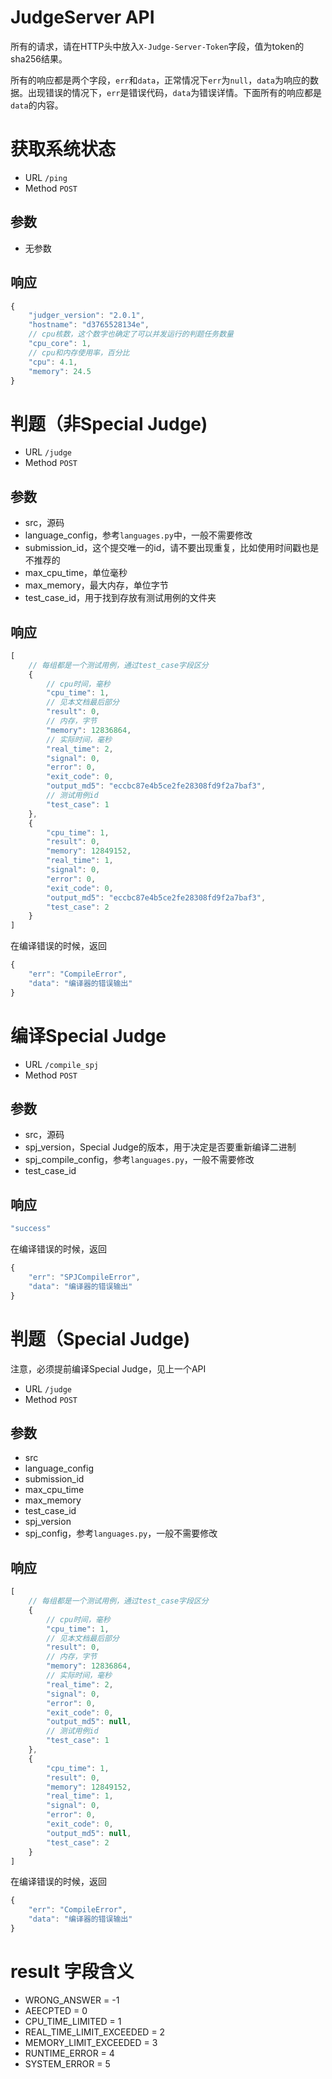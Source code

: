 # JudgeServer API

所有的请求，请在HTTP头中放入`X-Judge-Server-Token`字段，值为token的sha256结果。

所有的响应都是两个字段，`err`和`data`，正常情况下`err`为`null`，`data`为响应的数据。出现错误的情况下，`err`是错误代码，`data`为错误详情。下面所有的响应都是`data`的内容。

# 获取系统状态

-  URL `/ping`
-  Method `POST`

## 参数

 - 无参数

## 响应

```js
{
    "judger_version": "2.0.1",
    "hostname": "d3765528134e",
    // cpu核数，这个数字也确定了可以并发运行的判题任务数量
    "cpu_core": 1,
    // cpu和内存使用率，百分比
    "cpu": 4.1,
    "memory": 24.5
}
```

# 判题（非Special Judge)

 - URL `/judge`
 - Method `POST`

## 参数
 
  - src，源码
  - language_config，参考`languages.py`中，一般不需要修改
  - submission_id，这个提交唯一的id，请不要出现重复，比如使用时间戳也是不推荐的
  - max_cpu_time，单位毫秒
  - max_memory，最大内存，单位字节
  - test_case_id，用于找到存放有测试用例的文件夹

## 响应
  
```js
[
    // 每组都是一个测试用例，通过test_case字段区分
    {
        // cpu时间，毫秒
        "cpu_time": 1,
        // 见本文档最后部分
        "result": 0,
        // 内存，字节
        "memory": 12836864,
        // 实际时间，毫秒
        "real_time": 2,
        "signal": 0,
        "error": 0,
        "exit_code": 0,
        "output_md5": "eccbc87e4b5ce2fe28308fd9f2a7baf3",
        // 测试用例id
        "test_case": 1
    },
    {
        "cpu_time": 1,
        "result": 0,
        "memory": 12849152,
        "real_time": 1,
        "signal": 0,
        "error": 0,
        "exit_code": 0,
        "output_md5": "eccbc87e4b5ce2fe28308fd9f2a7baf3",
        "test_case": 2
    }
]
```

在编译错误的时候，返回

```js
{
	"err": "CompileError", 
	"data": "编译器的错误输出"
}
```

# 编译Special Judge

- URL `/compile_spj`
- Method `POST`

## 参数
 
  - src，源码
  - spj_version，Special Judge的版本，用于决定是否要重新编译二进制
  - spj_compile_config，参考`languages.py`，一般不需要修改
  - test_case_id

## 响应
  
```js
"success"
```

在编译错误的时候，返回

```js
{
	"err": "SPJCompileError", 
	"data": "编译器的错误输出"
}
```

# 判题（Special Judge)

注意，必须提前编译Special Judge，见上一个API

 - URL `/judge`
 - Method `POST`

## 参数
 
  - src
  - language_config
  - submission_id
  - max_cpu_time
  - max_memory
  - test_case_id
  - spj_version
  - spj_config，参考`languages.py`，一般不需要修改

## 响应
  
```js
[
    // 每组都是一个测试用例，通过test_case字段区分
    {
        // cpu时间，毫秒
        "cpu_time": 1,
        // 见本文档最后部分
        "result": 0,
        // 内存，字节
        "memory": 12836864,
        // 实际时间，毫秒
        "real_time": 2,
        "signal": 0,
        "error": 0,
        "exit_code": 0,
        "output_md5": null,
        // 测试用例id
        "test_case": 1
    },
    {
        "cpu_time": 1,
        "result": 0,
        "memory": 12849152,
        "real_time": 1,
        "signal": 0,
        "error": 0,
        "exit_code": 0,
        "output_md5": null,
        "test_case": 2
    }
]
```

在编译错误的时候，返回

```js
{
	"err": "CompileError", 
	"data": "编译器的错误输出"
}
```

# result 字段含义

 - WRONG_ANSWER = -1
 - AEECPTED = 0
 - CPU_TIME_LIMITED = 1
 - REAL_TIME_LIMIT_EXCEEDED = 2
 - MEMORY_LIMIT_EXCEEDED = 3
 - RUNTIME_ERROR = 4
 - SYSTEM_ERROR = 5


 



